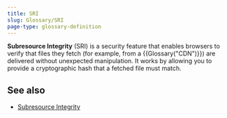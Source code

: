```yaml
---
title: SRI
slug: Glossary/SRI
page-type: glossary-definition
---
```




**Subresource Integrity** (SRI) is a security feature that enables browsers to verify that files they fetch (for example, from a {{Glossary("CDN")}}) are delivered without unexpected manipulation. It works by allowing you to provide a cryptographic hash that a fetched file must match.

## See also

- [Subresource Integrity](/Web/Security/Subresource_Integrity)
